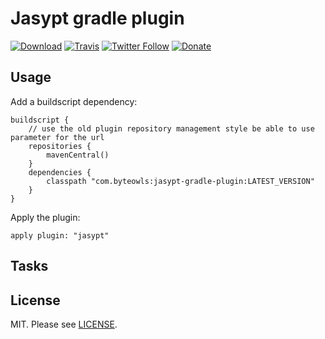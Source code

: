 # Jasypt gradle plugin

[![Download](https://img.shields.io/bintray/v/moberwasserlechner/maven/jasypt-gradle-plugin.svg)](https://bintray.com/moberwasserlechner/maven/jasypt-gradle-plugin/_latestVersion)
[![Travis](https://img.shields.io/travis/moberwasserlechner/jasypt-gradle-plugin/master.svg?maxAge=2592000)](https://travis-ci.org/moberwasserlechner/jasypt-gradle-plugin)
[![Twitter Follow](https://img.shields.io/twitter/follow/michaelowl_web.svg?style=social&label=Follow&style=flat-square)](https://twitter.com/michaelowl_web)
[![Donate](https://img.shields.io/badge/Donate-PayPal-green.svg)](https://www.paypal.me/moberwasserlechner)

## Usage

Add a buildscript dependency:
```
buildscript {
	// use the old plugin repository management style be able to use parameter for the url
	repositories {
		mavenCentral()
	}
	dependencies {
		classpath "com.byteowls:jasypt-gradle-plugin:LATEST_VERSION"
	}
}
```
Apply the plugin:
```
apply plugin: "jasypt"
```

## Tasks



## License

MIT. Please see [LICENSE](https://github.com/moberwasserlechner/jasypt-gradle-plugin/blob/master/LICENSE).
